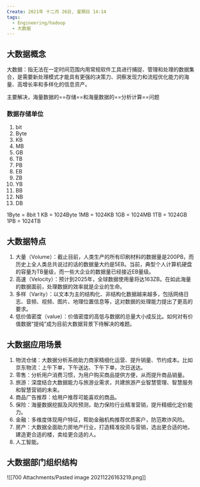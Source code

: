 ```yaml
---
Create: 2021年 十二月 26日, 星期日 14:14
tags: 
  - Engineering/hadoop
  - 大数据
---
```



## 大数据概念
大数据：指无法在一定时间范围内用常规软件工具进行捕捉、管理和处理的数据集合，是需要新处理模式才能具有更强的决策力、洞察发现力和流程优化能力的海量、高增长率和多样化的信息资产。

主要解决，海量数据的==存储==和海量数据的==分析计算==问题

### 数据存储单位
1. bit
2. Byte
3. KB
4. MB
5. GB
6. TB
7. PB
8. EB
9. ZB
10. YB
11. BB
12. NB
13. DB


1Byte = 8bit 
1 KB = 1024Byte
1MB = 1024KB
1GB = 1024MB
1TB = 1024GB
1PB = 1024TB



## 大数据特点
1. 大量（Volume）：截止目前，人类生产的所有印刷材料的数据量是200PB，而历史上全人类总共说过的话的数据量大约是5EB。当前，典型个人计算机硬盘的容量为TB量级，而一些大企业的数据量已经接近EB量级。
2. 高速（Velocity）：预计到2025年，全球数据使用量将达163ZB。在如此海量的数据面前，处理数据的效率就是企业的生命。
3. 多样（Varity）：以文本为主的结构化、非结构化数据越来越多，包括网络日志、音频、视频、图片、地理位置信息等，这对数据的处理能力提出了更高的要求。
4. 低价值密度（value）：价值密度的高低与数据的总量大小成反比。如何对有价值数据“提纯”成为目前大数据背景下待解决的难题。

## 大数据应用场景
1. 物流仓储：大数据分析系统助力商家精细化运营、提升销量、节约成本。比如京东物流：上午下单，下午送达、下午下单，次日送达。
2. 零售：分析用户消费习惯，为用户购买商品提供方便，从而提升商品销量。
3. 旅游：深度结合大数据能力与旅游业需求，共建旅游产业智慧管理、智慧服务和智慧营销的未来。
4. 商品广告推荐：给用户推荐可能喜欢的商品。
5. 保险：海量数据挖掘及风险预测，助力保险行业精准营销，提升精细化定价能力。
6. 金融：多维度体现用户特征，帮助金融机构推荐优质客户，防范欺诈风险。
7. 房产：大数据全面助力房地产行业，打造精准投资与营销，选出更合适的地，建造更合适的楼，卖给更合适的人。
8. 人工智能。

## 大数据部门组织结构
![[700 Attachments/Pasted image 20211226163219.png]]




